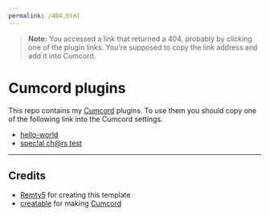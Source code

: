 ```yaml
---
permalink: /404.html
---
```

> **Note:** You accessed a link that returned a 404, probably by clicking one of the plugin links. You're supposed to copy the link address and add it into Cumcord.

# Cumcord plugins

This repo contains my [Cumcord](https://github.com/Cumcord/Cumcord/) plugins. To use them you should copy one of the following link into the Cumcord settings.

- [hello-world](https://cc.remty.xyz/hello-world/)
- [spec!al ch@rs test](https://cc.remty.xyz/spec!al%20ch@rs%20test/)

---

## Credits

- [Remty5](https://github.com/Remty5) for creating this template
- [creatable](https://github.com/Cr3atable) for making [Cumcord](https://github.com/Cumcord/Cumcord/)
